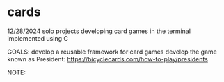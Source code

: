 # cards
12/28/2024
solo projects developing card games in the terminal
implemented using C

GOALS:
develop a reusable framework for card games
develop the game known as President: https://bicyclecards.com/how-to-play/presidents

NOTE:


